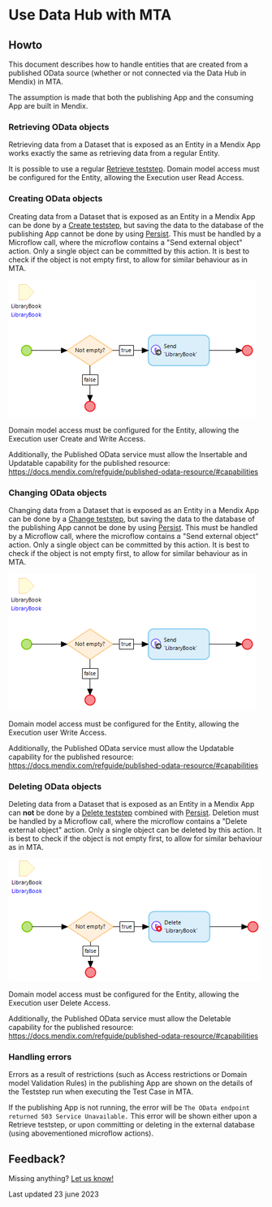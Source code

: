 # Use Data Hub with MTA

## Howto

This document describes how to handle entities that are created from a published OData source (whether or not connected via the Data Hub in Mendix) in MTA.

The assumption is made that both the publishing App and the consuming App are built in Mendix.


### Retrieving OData objects

Retrieving data from a Dataset that is exposed as an Entity in a Mendix App works exactly the same as retrieving data from a regular Entity.

It is possible to use a regular [Retrieve teststep](../../../mta/Teststep/retrieve). Domain model access must be configured for the Entity, allowing the Execution user Read Access.


### Creating OData objects

Creating data from a Dataset that is exposed as an Entity in a Mendix App can be done by a [Create teststep](../../../mta/Teststep/create), but saving the data to the database of the publishing App cannot be done by using [Persist](../../../mta/Teststep/persist). This must be handled by a Microflow call, where the microflow contains a "Send external object" action. Only a single object can be committed by this action. It is best to check if the object is not empty first, to allow for similar behaviour as in MTA.

![Send external object](../images/commit-odata-object.png)

Domain model access must be configured for the Entity, allowing the Execution user Create and Write Access. 

Additionally, the Published OData service must allow the Insertable and Updatable capability for the published resource:
https://docs.mendix.com/refguide/published-odata-resource/#capabilities 


### Changing OData objects

Changing data from a Dataset that is exposed as an Entity in a Mendix App can be done by a [Change teststep](../../../mta/Teststep/change), but saving the data to the database of the publishing App cannot be done by using [Persist](../../../mta/Teststep/persist). This must be handled by a Microflow call, where the microflow contains a "Send external object" action. Only a single object can be committed by this action. It is best to check if the object is not empty first, to allow for similar behaviour as in MTA.

![Send external object](../images/commit-odata-object.png)

Domain model access must be configured for the Entity, allowing the Execution user Write Access. 

Additionally, the Published OData service must allow the Updatable capability for the published resource:
https://docs.mendix.com/refguide/published-odata-resource/#capabilities 


### Deleting OData objects

Deleting data from a Dataset that is exposed as an Entity in a Mendix App can **not** be done by a [Delete teststep](../../../mta/Teststep/delete) combined with [Persist](../../../mta/Teststep/persist). Deletion must be handled by a Microflow call, where the microflow contains a "Delete external object" action. Only a single object can be deleted by this action. It is best to check if the object is not empty first, to allow for similar behaviour as in MTA.

![Delete external object](../images/delete-odata-object.png)

Domain model access must be configured for the Entity, allowing the Execution user Delete Access. 

Additionally, the Published OData service must allow the Deletable capability for the published resource:
https://docs.mendix.com/refguide/published-odata-resource/#capabilities 


### Handling errors

Errors as a result of restrictions (such as Access restrictions or Domain model Validation Rules) in the publishing App are shown on the details of the Teststep run when executing the Test Case in MTA. 

If the publishing App is not running, the error will be `The OData endpoint returned 503 Service Unavailable.` This error will be shown either upon a Retrieve teststep, or upon committing or deleting in the external database (using abovementioned microflow actions).



## Feedback?
Missing anything? [Let us know!](mailto:support@menditect.com)

Last updated 23 june 2023